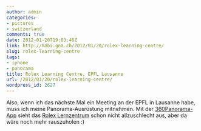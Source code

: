 ```yaml
---
author: admin
categories:
- pictures
- switzerland
comments: true
date: 2012-01-20T19:03:46Z
link: http://habi.gna.ch/2012/01/20/rolex-learning-centre/
slug: rolex-learning-centre
tags:
- iphone
- panorama
title: Rolex Learning Centre, EPFL Lausanne
url: /2012/01/20/rolex-learning-centre/
wordpress_id: 2627
---
```


Also, wenn ich das nächste Mal ein Meeting an der EPFL in Lausanne habe, muss ich meine Panorama-Ausrüstung mitnehmen. Mit der [360Panorama-App](http://occipital.com/360/app) sieht das [Rolex Lernzentrum](http://www.rolexlearningcenter.ch/) schon nicht allzuschlecht aus, aber da wäre noch mehr rauszuholen :)




